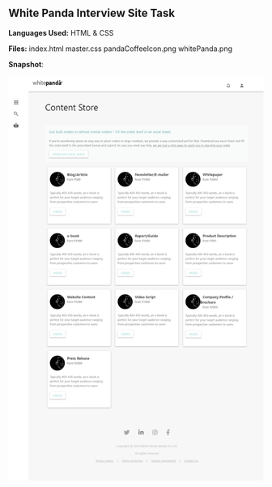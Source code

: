 ## White Panda Interview Site Task

**Languages Used:** HTML & CSS

**Files:**
	index.html
	master.css
	pandaCoffeeIcon.png
	whitePanda.png



**Snapshot**:

![candydev.github.io_WhitePandaSite_](snapshot.png)
